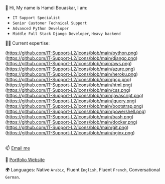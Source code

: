 👋 Hi, My name is Hamdi Bouaskar, I am:

-  `IT Support Specialist` 
-  `Senior Customer Technical Support`
-  `Advanced Python Developer`
-  `Middle Full Stack Django Developer`, `Heavy backend`


👨‍💻 Current expertise:


(https://github.com/IT-Support-L2/icons/blob/main/python.png) (https://github.com/IT-Support-L2/icons/blob/main/django.png)(https://github.com/IT-Support-L2/icons/blob/main/aws.png) (https://github.com/IT-Support-L2/icons/blob/main/azure.png) (https://github.com/IT-Support-L2/icons/blob/main/heroku.png) (https://github.com/IT-Support-L2/icons/blob/main/gcp.png) (https://github.com/IT-Support-L2/icons/blob/main/html.png) (https://github.com/IT-Support-L2/icons/blob/main/css.png) (https://github.com/IT-Support-L2/icons/blob/main/javascript.png) (https://github.com/IT-Support-L2/icons/blob/main/jquery.png) (https://github.com/IT-Support-L2/icons/blob/main/bootstrap.png) (https://github.com/IT-Support-L2/icons/blob/main/powershell.png) (https://github.com/IT-Support-L2/icons/blob/main/bash.png) (https://github.com/IT-Support-L2/icons/blob/main/docker.png) (https://github.com/IT-Support-L2/icons/blob/main/git.png) (https://github.com/IT-Support-L2/icons/blob/main/nginx.png)
<br/>
<br/>

📫 [Email me](mailto:itech@cyberservices.com)

📑 <a href="https://hamdi-bouaskar.herokuapp.com" target="_blank">Portfolio Website</a>

🌍 Languages: Native `Arabic`, Fluent `English`, Fluent `French`, Conversational `German`.

<!---
IT-Support-L2/IT-Support-L2 is a ✨ special ✨ repository because its `README.md` (this file) appears on your GitHub profile.
You can click the Preview link to take a look at your changes.
--->
